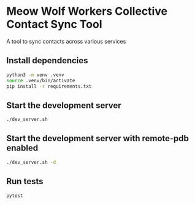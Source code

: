 # Meow Wolf Workers Collective Contact Sync Tool
A tool to sync contacts across various services

## Install dependencies
```bash
python3 -m venv .venv
source .venv/bin/activate
pip install -r requirements.txt
```

## Start the development server
```bash
./dev_server.sh
```

## Start the development server with remote-pdb enabled
```bash
./dev_server.sh -d
```

## Run tests
```bash
pytest
```
